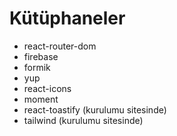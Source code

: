 # Kütüphaneler

- react-router-dom
- firebase
- formik
- yup
- react-icons
- moment
- react-toastify (kurulumu sitesinde)
- tailwind (kurulumu sitesinde)
